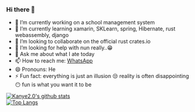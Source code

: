 ### Hi there 👋

<!--
**elroykanye/elroykanye** is a ✨ _special_ ✨ repository because its `README.md` (this file) appears on your GitHub profile.

Here are some ideas to get you started:
-->
- 🔭 I’m currently working on a school management system
- 🌱 I’m currently learning xamarin, SKLearn, spring, Hibernate, rust webassembly, django
- 👯 I’m looking to collaborate on the official rust crates.io
- 🤔 I’m looking for help with nun really..😁
- 💬 Ask me about what I ate today
- 📫 How to reach me: [WhatsApp](https://wa.me/237672270627)
- 😄 Pronouns: He
- ⚡ Fun fact: everything is just an illusion 😒 reality is often disappointing 😶 fun is what you want it to be


[![Kanye2.0's github stats](https://github-readme-stats.vercel.app/api?username=elroykanye&show_icons=true&theme=radical)](https://github.com/elroykanye/github-readme-stats)  
[![Top Langs](https://github-readme-stats.vercel.app/api/top-langs/?username=elroykanye&show_icons=true&theme=radical&layout=compact)](https://github.com/elroykanye/github-readme-stats)
